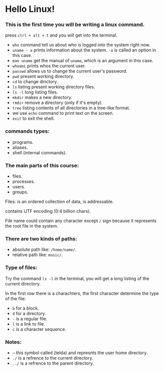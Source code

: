 # Hello Linux!

### This is the first time you will be writing a linux command.

press ``ctrl + alt + t`` and you will get into the terminal.

- ``who`` command tell us about who is logged into the system right now.
- ``uname - a`` prints information about the system. ``-a``  is called an option in this case.
- ``man uname`` get the manual of ``uname``, which is an argument in this case.
- ``whoami`` prints whos the current user.
- ``passwd`` allows us to change the current user's password.
- ``pwd`` present working directory.
- ``cd`` to change dirictory.
- ``ls`` listing present working directory files.
- ``ls -l`` long listing files.
- ``mkdir`` makes a new directory.
- ``rmdir`` remove a directory (only if it's empty).
- ``tree`` listing contents of all directories in a tree-like format.
- we use ``echo`` command to print text on the screen.
- ``exit`` to exit the shell.

### commands types:
- programs.
- aliases.
- shell (internal commands).

### The main parts of this course:
- files.
- processes.
- users.
- groups.

Files: is an ordered collection of data, is addressable.

contains UTF encoding (0:4 billion chars).

File name could contain any character except ``/`` sign because it represents the root file in the system.

### There are two kinds of paths:
- absolute path like: ``/home/name/``.
- relative path like: ``music/``.

### Type of files:
Try the command ``ls -l`` in the terminal, you will get a long listing of the current directory.

In the first row there is a charachters, the first character determine the type of the file:
- ``b`` for a block.
- ``d`` for a directory.
- ``-`` is a regular file.
- ``l`` is a link to file.
- ``c`` is a character sequence.

### Notes:
- ``~`` this symbol called (telda) and represnts the user home directory.
- ``./`` is a refrence to the current directory.
- ``../`` is a refrence to the parent directory.
